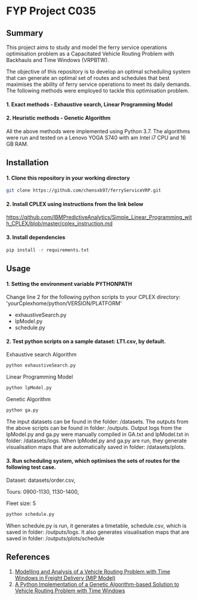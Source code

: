 # FYP Project C035

## Summary
This project aims to study and model the ferry service operations optimisation problem as a Capacitated Vehicle Routing Problem with Backhauls and Time Windows (VRPBTW).

The objective of this repository is to develop an optimal scheduling system that can generate an optimal set of routes and schedules that best maximises the ability of ferry service operations to meet its daily demands. The following methods were employed to tackle this optimisation problem.

#### 1. Exact methods - Exhaustive search, Linear Programming Model
#### 2. Heuristic methods - Genetic Algorithm

All the above methods were implemented using Python 3.7.
The algorithms were run and tested on a Lenovo YOGA S740 with am Intel i7 CPU and 16 GB RAM.

## Installation

#### 1. Clone this repository in your working directory

```bash
git clone https://github.com/chensxb97/ferryServiceVRP.git
```

#### 2. Install CPLEX using instructions from the link below

https://github.com/IBMPredictiveAnalytics/Simple_Linear_Programming_with_CPLEX/blob/master/cplex_instruction.md


#### 3. Install dependencies

```bash
pip install -r requirements.txt 
```

## Usage

#### 1. Setting the environment variable PYTHONPATH

Change line 2 for the following python scripts to your CPLEX directory: 'yourCplexhome/python/VERSION/PLATFORM'

- exhaustiveSearch.py
- lpModel.py
- schedule.py

#### 2. Test python scripts on a sample dataset: LT1.csv, by default. 

Exhaustive search Algorithm
```python
python exhaustiveSearch.py
```
Linear Programming Model
```python
python lpModel.py
```
Genetic Algorithm
```python
python ga.py
```
The input datasets can be found in the folder: /datasets.
The outputs from the above scripts can be found in folder: /outputs.
Output logs from the lpModel.py and ga.py were manually compiled in GA.txt and lpModel.txt in folder: /datasets/logs.
When lpModel.py and ga.py are run, they generate visualisation maps that are automatically saved in folder: /datasets/plots.

#### 3. Run scheduling system, which optimises the sets of routes for the following test case.

Dataset: datasets/order.csv,

Tours: 0900-1130, 1130-1400,

Fleet size: 5

```python
python schedule.py
```

When schedule.py is run, it generates a timetable, schedule.csv, which is saved in folder: /outputs/logs.
It also generates visualisation maps that are saved in folder: /outputs/plots/schedule

## References
1. [Modelling and Analysis of a Vehicle Routing Problem with Time Windows in Freight Delivery (MIP Model)](https://github.com/dungtran209/Modelling-and-Analysis-of-a-Vehicle-Routing-Problem-with-Time-Windows-in-Freight-Delivery/blob/master/algorithm/VRPTW%20MIP%20Model.pdf)
2. [A Python Implementation of a Genetic Algorithm-based Solution to Vehicle Routing Problem with Time Windows](https://github.com/iRB-Lab/py-ga-VRPTW/tree/c8cab16278b05e9bd641e3afe0b55a34c6c67773)




